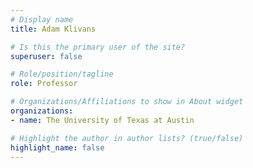 ```yaml
---
# Display name
title: Adam Klivans

# Is this the primary user of the site?
superuser: false

# Role/position/tagline
role: Professor

# Organizations/Affiliations to show in About widget
organizations:
- name: The University of Texas at Austin

# Highlight the author in author lists? (true/false)
highlight_name: false
---
```

